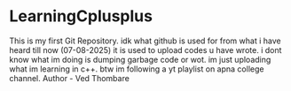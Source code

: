 # LearningCplusplus
This is my first Git Repository. idk what github is used for from what i have heard till now (07-08-2025) it is used to upload codes u have wrote. i dont know what im doing is dumping garbage code or wot. im just uploading what im learning in c++. btw im following a yt playlist on apna college channel.
Author - Ved Thombare
